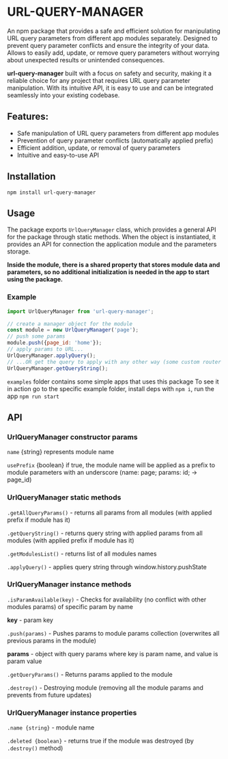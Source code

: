 # URL-QUERY-MANAGER

An npm package that provides a safe and efficient solution for manipulating URL query parameters from different app modules separately.
Designed to prevent query parameter conflicts and ensure the integrity of your data. Allows to easily add, update, or remove query parameters without worrying about unexpected results or unintended consequences.

**url-query-manager** built with a focus on safety and security, making it a reliable choice for any project that requires URL query parameter manipulation. With its intuitive API, it is easy to use and can be integrated seamlessly into your existing codebase.

## Features:

- Safe manipulation of URL query parameters from different app modules
- Prevention of query parameter conflicts (automatically applied prefix)
- Efficient addition, update, or removal of query parameters
- Intuitive and easy-to-use API

## Installation
`npm install url-query-manager`

## Usage

The package exports `UrlQueryManager` class, which provides a general API for the package through static methods. 
When the object is instantiated, it provides an API for connection the application module and the parameters storage.

**Inside the module, there is a shared property that stores module data and parameters, so no additional initialization is needed in the app to start using the package.**

### Example

```js
import UrlQueryManager from 'url-query-manager';

// create a manager object for the module
const module = new UrlQueryManager('page');
// push some params
module.push({page_id: 'home'});
// apply params to URL...
UrlQueryManager.applyQuery();
// ...OR get the query to apply with any other way (some custom router for example)
UrlQueryManager.getQueryString();
```

`examples` folder contains some simple apps that uses this package
To see it in action go to the specific example folder, install deps with `npm i`, run the app `npm run start`

## API

### UrlQueryManager constructor params
`name` {string} represents module name

`usePrefix` {boolean} if true, the module name will be applied as a prefix to module parameters with an underscore (name: page; params: id; -> page_id)

### UrlQueryManager static methods

`.getAllQueryParams()` - returns all params from all modules (with applied prefix if module has it)

`.getQueryString()` - returns query string with applied params from all modules (with applied prefix if module has it)

`.getModulesList()` - returns list of all modules names

`.applyQuery()` - applies query string through window.history.pushState

### UrlQueryManager instance methods

`.isParamAvailable(key)` - Checks for availability (no conflict with other modules params) of specific param by name

**key** - param key

`.push(params)` - Pushes params to module params collection (overwrites all previous params in the module)

**params** - object with query params where key is param name, and value is param value

`.getQueryParams()` - Returns params applied to the module

`.destroy()` - Destroying module (removing all the module params and prevents from future updates)

### UrlQueryManager instance properties

`.name {string}` - module name

`.deleted {boolean}` - returns true if the module was destroyed (by `.destroy()` method)










